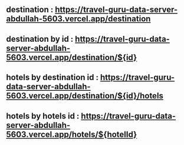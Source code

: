 ## destination : https://travel-guru-data-server-abdullah-5603.vercel.app/destination
## destination by id : https://travel-guru-data-server-abdullah-5603.vercel.app/destination/${id}
## hotels by destination id : https://travel-guru-data-server-abdullah-5603.vercel.app/destination/${id}/hotels
## hotels by hotels id : https://travel-guru-data-server-abdullah-5603.vercel.app/hotels/${hotelId}